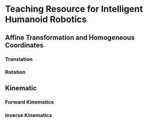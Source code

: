 # Teaching Resource for Intelligent Humanoid Robotics

## Affine Transformation and Homogeneous Coordinates

### Translation

### Rotation

## Kinematic

### Forward Kinematics

### Inverse Kinematics

